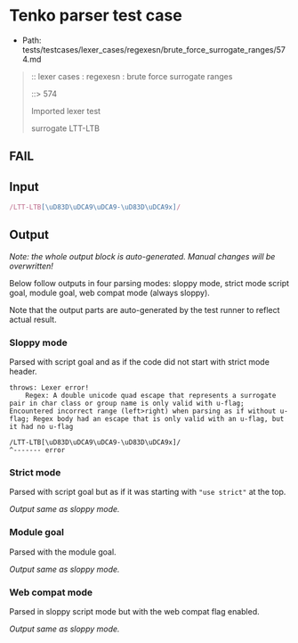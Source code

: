 # Tenko parser test case

- Path: tests/testcases/lexer_cases/regexesn/brute_force_surrogate_ranges/574.md

> :: lexer cases : regexesn : brute force surrogate ranges
>
> ::> 574
>
> Imported lexer test
>
> surrogate LTT-LTB

## FAIL

## Input

`````js
/LTT-LTB[\uD83D\uDCA9\uDCA9-\uD83D\uDCA9x]/
`````

## Output

_Note: the whole output block is auto-generated. Manual changes will be overwritten!_

Below follow outputs in four parsing modes: sloppy mode, strict mode script goal, module goal, web compat mode (always sloppy).

Note that the output parts are auto-generated by the test runner to reflect actual result.

### Sloppy mode

Parsed with script goal and as if the code did not start with strict mode header.

`````
throws: Lexer error!
    Regex: A double unicode quad escape that represents a surrogate pair in char class or group name is only valid with u-flag; Encountered incorrect range (left>right) when parsing as if without u-flag; Regex body had an escape that is only valid with an u-flag, but it had no u-flag

/LTT-LTB[\uD83D\uDCA9\uDCA9-\uD83D\uDCA9x]/
^------- error
`````

### Strict mode

Parsed with script goal but as if it was starting with `"use strict"` at the top.

_Output same as sloppy mode._

### Module goal

Parsed with the module goal.

_Output same as sloppy mode._

### Web compat mode

Parsed in sloppy script mode but with the web compat flag enabled.

_Output same as sloppy mode._
